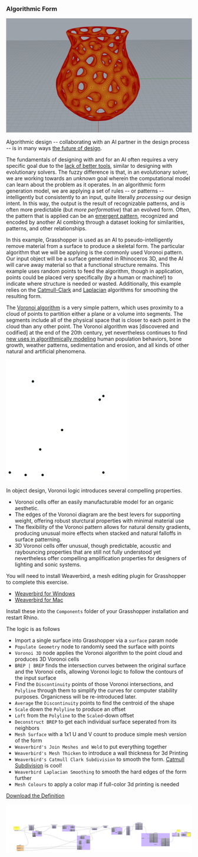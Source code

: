 ### Algorithmic Form

![voronoi model](voronoimodel.png)

Algorithmic design -- collaborating with an AI partner in the design process -- is in many ways [the future of design](https://medium.com/startup-grind/design-in-an-age-of-artificial-intelligence-739e656b44ba).

The fundamentals of designing with and for an AI often requires a very specific goal due to the [lack of better tools](https://autodeskresearch.com/projects/dreamcatcher), similar to designing with evolutionary solvers. The fuzzy difference is that, in an evolutionary solver, we are working towards an *unknown* goal wherein the computational model can learn about the problem as it operates. In an algorithmic form generation model, we are applying a set of rules -- or patterns -- intelligently but consistently to an input, quite literally *processing* our design intent. In this way, the output is the result of recognizable patterns, and is often more predictable (but *more performative*) that an evolved form. Often, the pattern that is applied can be an [emergent pattern](https://medium.com/ai-first-design/ai-first-exploring-a-new-era-in-design-25be2b9920c), recognized and encoded by another AI combing through a dataset looking for similarities, patterns, and other relationships. 

In this example, Grasshopper is used as an AI to pseudo-intelligently remove material from a surface to produce a skeletal form. The particular algorithm that we will be applying is the commonly used Voronoi pattern. Our input object will be a surface generated in Rhinoceros 3D, and the AI will carve away material so that a functional structure remains. This example uses random points to feed the algorithm, though in application, points could be placed very specifically (by a human or machine!) to indicate where structure is needed or wasted. Additionally, this example relies on the [Catmull-Clark](https://en.wikipedia.org/wiki/Catmull%E2%80%93Clark_subdivision_surface) and [Laplacian](https://en.wikipedia.org/wiki/Laplacian_smoothing) algorithms for smoothing the resulting form.

The [Voronoi algorithm](https://en.wikipedia.org/wiki/Voronoi_diagram) is a very simple pattern, which uses proximity to a cloud of points to partition either a plane or a volume into segments. The segments include all of the physical space that is closer to each point in the cloud than any other point. The Voronoi algorithm was [discovered and codified] at the end of the 20th century, yet nevertheless continues to find [new uses in algorithmically modeling](https://en.wikipedia.org/wiki/Voronoi_diagram#Applications) human population behaviors, bone growth, weather patterns, sedimentation and erosion, and all kinds of other natural and artificial phenomena.

![voronoi generation](voronoi.gif)

In object design, Voronoi logic introduces several compelling properties. 
- Voronoi cells offer an easily manufacturable model for an organic aesthetic.
- The edges of the Voronoi diagram are the best levers for supporting weight, offering robust sturctural properties with minimal material use
- The flexibility of the Voronoi pattern allows for natural density gradients, producing unusual moire effects when stacked and natural falloffs in surface patterning.
- 3D Voronoi cells offer unusual, though predictable, acoustic and raybouncing properties that are still not fully understood yet nevertheless offer compelling amplification properties for designers of lighting and sonic systems.

You will need to install Weaverbird, a mesh editing plugin for Grasshopper to complete this exercise.

- [Weaverbird for Windows](http://www.giuliopiacentino.com/weaverbird/)
- [Weaverbird for Mac](http://www.giuliopiacentino.com/get-wb-no-admin/)

Install these into the `Components` folder of your Grasshopper installation and restart Rhino.

The logic is as follows

- Import a single surface into Grasshopper via a `surface` param node
- `Populate Geometry` node to randomly seed the surface with points
- `Voronoi 3D` node applies the Voronoi algorithm to the point cloud and produces 3D Voronoi cells
- `BREP | BREP` finds the intersection curves between the original surface and the Voronoi cells, allowing Voronoi logic to follow the contours of the input surface
- Find the `Discontinuity` points of those Voronoi intersections, and `Polyline` through them to simplify the curves for computer stability purposes. Organicness will be re-introduced later.
- `Average` the `Discontinuity` points to find the centroid of the shape
- `Scale` down the `Polyline` to produce an offset
- `Loft` from the `Polyline` to the `Scaled`-down offset
- `Deconstruct BREP` to get each individual surface seperated from its neighbors
- `Mesh Surface` with a 1x1 U and V count to produce simple mesh version of the form
- `Weaverbird's Join Meshes and Weld` to put everything together
- `Weaverbird's Mesh Thicken` to introduce a wall thickness for 3d Printing
- `Weaverbird's Catmull Clark Subdivision` to smooth the form. [Catmull Subdivision](https://www.khanacademy.org/partner-content/pixar/modeling-character/modeling-subdivision/p/interactive-subdivision-in-3d) is cool!
- `Weaverbird Laplacian Smoothing` to smooth the hard edges of the form further
- `Mesh Colours` to apply a color map if full-color 3d printing is needed

[Download the Definition](voronoi.gh)

![voronoi in grasshopper](voronoi.png)
